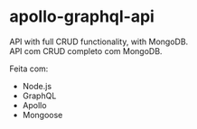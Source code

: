 # apollo-graphql-api
API with full CRUD functionality, with MongoDB.\
API com CRUD completo com MongoDB.

Feita com:
* Node.js
* GraphQL
* Apollo
* Mongoose
